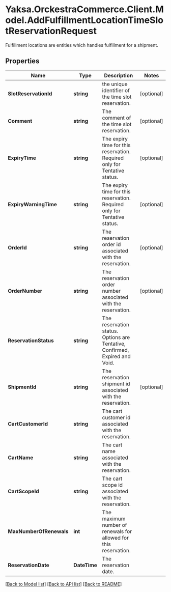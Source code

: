 # Yaksa.OrckestraCommerce.Client.Model.AddFulfillmentLocationTimeSlotReservationRequest
Fulfillment locations are entities which handles fulfillment for a shipment.

## Properties

Name | Type | Description | Notes
------------ | ------------- | ------------- | -------------
**SlotReservationId** | **string** | the unique identifier of the time slot reservation. | [optional] 
**Comment** | **string** | The comment of the time slot reservation. | [optional] 
**ExpiryTime** | **string** | The expiry time for this reservation. Required only for Tentative status. | [optional] 
**ExpiryWarningTime** | **string** | The expiry time for this reservation. Required only for Tentative status. | [optional] 
**OrderId** | **string** | The reservation order id associated with the reservation. | [optional] 
**OrderNumber** | **string** | The reservation order number associated with the reservation. | [optional] 
**ReservationStatus** | **string** | The reservation status. Options are Tentative, Confirmed, Expired and Void. | 
**ShipmentId** | **string** | The reservation shipment id associated with the reservation. | [optional] 
**CartCustomerId** | **string** | The cart customer id associated with the reservation. | 
**CartName** | **string** | The cart name associated with the reservation. | 
**CartScopeId** | **string** | The cart scope id associated with the reservation. | 
**MaxNumberOfRenewals** | **int** | The maximum number of renewals for allowed for this reservation. | 
**ReservationDate** | **DateTime** | The reservation date. | 

[[Back to Model list]](../README.md#documentation-for-models) [[Back to API list]](../README.md#documentation-for-api-endpoints) [[Back to README]](../README.md)

